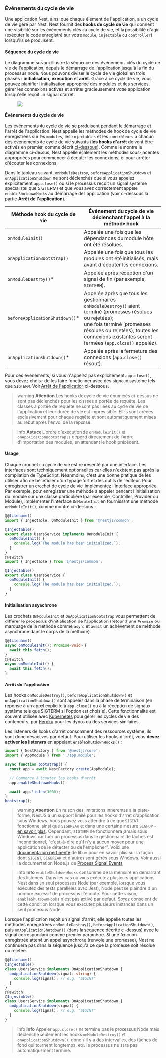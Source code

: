 ### Événements du cycle de vie

Une application Nest, ainsi que chaque élément de l'application, a un cycle de vie géré par Nest. Nest fournit des **hooks de cycle de vie** qui donnent une visibilité sur les événements clés du cycle de vie, et la possibilité d'agir (exécuter le code enregistré sur votre `module`, `injectable` ou `controller`) lorsqu'ils se produisent.

#### Séquence du cycle de vie

Le diagramme suivant illustre la séquence des événements clés du cycle de vie de l'application, depuis le démarrage de l'application jusqu'à la fin du processus node. Nous pouvons diviser le cycle de vie global en trois phases : **initialisation**, **exécution** et **arrêt**. Grâce à ce cycle de vie, vous pouvez planifier l'initialisation appropriée des modules et des services, gérer les connexions actives et arrêter gracieusement votre application lorsqu'elle reçoit un signal d'arrêt.

<figure><img src="/assets/lifecycle-events.png" /></figure>

#### Événements du cycle de vie

Les événements du cycle de vie se produisent pendant le démarrage et l'arrêt de l'application. Nest appelle les méthodes de hook de cycle de vie enregistrées sur les `modules`, les `injectables` et les `contrôleurs` à chacun des événements de cycle de vie suivants (**les hooks d'arrêt** doivent être activés en premier, comme décrit [ci-dessous](/fundamentals/lifecycle-events#arrêt-de-lapplication)). Comme le montre le diagramme ci-dessus, Nest appelle également les méthodes sous-jacentes appropriées pour commencer à écouter les connexions, et pour arrêter d'écouter les connexions.

Dans le tableau suivant, `onModuleDestroy`, `beforeApplicationShutdown` et `onApplicationShutdown` ne sont déclenchés que si vous appelez explicitement `app.close()` ou si le processus reçoit un signal système spécial (tel que SIGTERM) et que vous avez correctement appelé `enableShutdownHooks` au démarrage de l'application (voir ci-dessous la partie **Arrêt de l'application**).

| Méthode hook du cycle de vie           | Événement du cycle de vie déclenchant l'appel à la méthode hook                                                                                                                                                                   |
| ------------------------------- | ----------------------------------------------------------------------------------------------------------------------------------------------------------------------------------------------------------------- |
| `onModuleInit()`                | Appelée une fois que les dépendances du module hôte ont été résolues.                                                                                                                                                    |
| `onApplicationBootstrap()`      | Appelée une fois que tous les modules ont été initialisés, mais avant d'écouter les connexions.                                                                                                                              |
| `onModuleDestroy()`\*           | Appelée après réception d'un signal de fin (par exemple, `SIGTERM`).                                                                                                                                            |
| `beforeApplicationShutdown()`\* | Appelée après que tous les gestionnaires `onModuleDestroy()` aient terminé (promesses résolues ou rejetées);<br />une fois terminé (promesses résolues ou rejetées), toutes les connexions existantes seront fermées (`app.close()` appeléz). |
| `onApplicationShutdown()`\*     | Appelée après la fermeture des connexions (`app.close()` résout).                                                                                                                                                          |

Pour ces événements, si vous n'appelez pas explicitement `app.close()`, vous devez choisir de les faire fonctionner avec des signaux système tels que `SIGTERM`. Voir [Arrêt de l'application](fundamentals/lifecycle-events#arrêt-de-lapplication) ci-dessous.

> warning **Attention** Les hooks de cycle de vie énumérés ci-dessus ne sont pas déclenchés pour les classes à portée de requête. Les classes à portée de requête ne sont pas liées au cycle de vie de l'application et leur durée de vie est imprévisible. Elles sont créées exclusivement pour chaque requête et sont automatiquement mises au rebut après l'envoi de la réponse.

> info **Astuce** L'ordre d'exécution de `onModuleInit()` et `onApplicationBootstrap()` dépend directement de l'ordre d'importation des modules, en attendant le hook précédent.

#### Usage

Chaque crochet du cycle de vie est représenté par une interface. Les interfaces sont techniquement optionnelles car elles n'existent pas après la compilation de TypeScript. Néanmoins, c'est une bonne pratique de les utiliser afin de bénéficier d'un typage fort et des outils de l'éditeur. Pour enregistrer un crochet de cycle de vie, implémentez l'interface appropriée. Par exemple, pour enregistrer une méthode à appeler pendant l'initialisation du module sur une classe particulière (par exemple, Controller, Provider ou Module), implémenter l'interface `OnModuleInit` en fournissant une méthode `onModuleInit()`, comme montré ci-dessous :

```typescript
@@filename()
import { Injectable, OnModuleInit } from '@nestjs/common';

@Injectable()
export class UsersService implements OnModuleInit {
  onModuleInit() {
    console.log(`The module has been initialized.`);
  }
}
@@switch
import { Injectable } from '@nestjs/common';

@Injectable()
export class UsersService {
  onModuleInit() {
    console.log(`The module has been initialized.`);
  }
}
```

#### Initialisation asynchrone

Les crochets `OnModuleInit` et `OnApplicationBootstrap` vous permettent de différer le processus d'initialisation de l'application (retour d'une `Promise` ou marquage de la méthode comme `async` et `await` un achèvement de méthode asynchrone dans le corps de la méthode).

```typescript
@@filename()
async onModuleInit(): Promise<void> {
  await this.fetch();
}
@@switch
async onModuleInit() {
  await this.fetch();
}
```

#### Arrêt de l'application

Les hooks `onModuleDestroy()`, `beforeApplicationShutdown()` et `onApplicationShutdown()` sont appelés dans la phase de terminaison (en réponse à un appel explicite à `app.close()` ou à la réception de signaux système tels que SIGTERM si l'option est choisie). Cette fonctionnalité est souvent utilisée avec [Kubernetes](https://kubernetes.io/) pour gérer les cycles de vie des conteneurs, par [Heroku](https://www.heroku.com/) pour les dynos ou des services similaires.

Les listeners de hooks d'arrêt consomment des ressources système, ils sont donc désactivés par défaut. Pour utiliser les hooks d'arrêt, vous **devez activer les listeners** en appelant `enableShutdownHooks()` :

```typescript
import { NestFactory } from '@nestjs/core';
import { AppModule } from './app.module';

async function bootstrap() {
  const app = await NestFactory.create(AppModule);

  // Commence à écouter les hooks d'arrêt
  app.enableShutdownHooks();

  await app.listen(3000);
}
bootstrap();
```

> warning **Attention** En raison des limitations inhérentes à la plate-forme, NestJS a un support limité pour les hooks d'arrêt d'application sous Windows. Vous pouvez vous attendre à ce que `SIGINT` fonctionne, ainsi que `SIGBREAK` et dans une certaine mesure `SIGHUP` - [en savoir plus](https://nodejs.org/api/process.html#process_signal_events). Cependant, `SIGTERM` ne fonctionnera jamais sous Windows car tuer un processus dans le gestionnaire de tâches est inconditionnel, "c'est-à-dire qu'il n'y a aucun moyen pour une application de le détecter ou de l'empêcher". Voici une [documentation pertinente](https://docs.libuv.org/en/v1.x/signal.html) de libuv pour en savoir plus sur la façon dont `SIGINT`, `SIGBREAK` et d'autres sont gérés sous Windows. Voir aussi la documentation Node.js de [Process Signal Events](https://nodejs.org/api/process.html#process_signal_events)

> info **Info** `enableShutdownHooks` consomme de la mémoire en démarrant des listeners. Dans les cas où vous exécutez plusieurs applications Nest dans un seul processus Node (par exemple, lorsque vous exécutez des tests parallèles avec Jest), Node peut se plaindre d'un nombre excessif de processus d'écoute. Pour cette raison, `enableShutdownHooks` n'est pas activé par défaut. Soyez conscient de cette condition lorsque vous exécutez plusieurs instances dans un seul processus Node.

Lorsque l'application reçoit un signal d'arrêt, elle appelle toutes les méthodes enregistrées `onModuleDestroy()`, `beforeApplicationShutdown()`, puis `onApplicationShutdown()` (dans la séquence décrite ci-dessus) avec le signal correspondant comme premier paramètre. Si une fonction enregistrée attend un appel asynchrone (renvoie une promesse), Nest ne continuera pas dans la séquence jusqu'à ce que la promesse soit résolue ou rejetée.

```typescript
@@filename()
@Injectable()
class UsersService implements OnApplicationShutdown {
  onApplicationShutdown(signal: string) {
    console.log(signal); // e.g. "SIGINT"
  }
}
@@switch
@Injectable()
class UsersService implements OnApplicationShutdown {
  onApplicationShutdown(signal) {
    console.log(signal); // e.g. "SIGINT"
  }
}
```

> info **Info** Appeler `app.close()` ne termine pas le processus Node mais déclenche seulement les hooks `onModuleDestroy()` et `onApplicationShutdown()`, donc s'il y a des intervalles, des tâches de fond qui tournent longtemps, etc. le processus ne sera pas automatiquement terminé.
